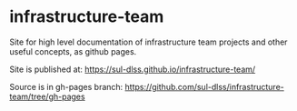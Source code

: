 # infrastructure-team
Site for high level documentation of infrastructure team projects and other useful concepts, as github pages.

Site is published at:
https://sul-dlss.github.io/infrastructure-team/

Source is in gh-pages branch: https://github.com/sul-dlss/infrastructure-team/tree/gh-pages
